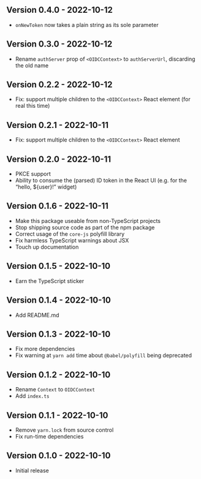 ## Version 0.4.0 - 2022-10-12

- `onNewToken` now takes a plain string as its sole parameter

## Version 0.3.0 - 2022-10-12

- Rename `authServer` prop of `<OIDCContext>` to `authServerUrl`, discarding the old name

## Version 0.2.2 - 2022-10-12

- Fix: support multiple children to the `<OIDCContext>` React element (for real this time)

## Version 0.2.1 - 2022-10-11

- Fix: support multiple children to the `<OIDCContext>` React element

## Version 0.2.0 - 2022-10-11

- PKCE support
- Ability to consume the (parsed) ID token in the React UI (e.g. for the “hello, ${user}!” widget)

## Version 0.1.6 - 2022-10-11

- Make this package useable from non-TypeScript projects
- Stop shipping source code as part of the npm package
- Correct usage of the `core-js` polyfill library
- Fix harmless TypeScript warnings about JSX
- Touch up documentation

## Version 0.1.5 - 2022-10-10

- Earn the TypeScript sticker

## Version 0.1.4 - 2022-10-10

- Add README.md

## Version 0.1.3 - 2022-10-10

- Fix more dependencies
- Fix warning at `yarn add` time about `@babel/polyfill` being deprecated

## Version 0.1.2 - 2022-10-10

- Rename `Context` to `OIDCContext`
- Add `index.ts`

## Version 0.1.1 - 2022-10-10

- Remove `yarn.lock` from source control
- Fix run-time dependencies

## Version 0.1.0 - 2022-10-10

- Initial release
